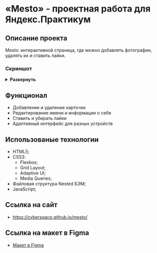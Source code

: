 # «Mesto» - проектная работа для Яндекс.Практикум

## Описание проекта
Mesto: интерактивной страница, где можно добавлять фотографии, удалять их и ставить лайки.

### Скриншот
<details><summary><b>Развернуть</b></summary>
<img src="https://i.ibb.co/XzWzwvj/image.png" alt="image" border="0" alt="скриншот">
</details>

## Функционал
- Добавление и удаление карточек
- Редактирование имени и информации о себе
- Ставить и убирать лайки
- Адаптивный интерфейс для разных устройств

## Использованые технологии
- HTML5;
- CSS3:
  - Flexbox;
  - Grid Layout;
  - Adaptive UI;
  - Media Queries;
- Файловая структура Nested БЭМ;
- JavaScript;

## Ссылка на сайт
* https://cybersqace.github.io/mesto/

## Ссылка на макет в Figma

* [Макет в Figma](https://www.figma.com/file/2cn9N9jSkmxD84oJik7xL7/JavaScript.-Sprint-4?node-id=0%3A1)